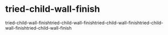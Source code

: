 # tried-child-wall-finish
tried-child-wall-finishtried-child-wall-finishtried-child-wall-finishtried-child-wall-finishtried-child-wall-finish
